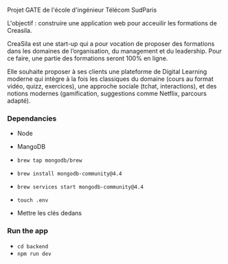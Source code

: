 Projet GATE de l'école d'ingénieur Télécom SudParis

L'objectif : construire une application web pour acceuilir les formations de Creasila.

CreaSila est une start-up qui a pour vocation de proposer des formations dans les domaines de l’organisation, du management et du leadership. Pour ce faire, une partie des formations seront 100% en ligne.

Elle souhaite proposer à ses clients une plateforme de Digital Learning moderne qui intègre à la fois les classiques du domaine (cours au format vidéo, quizz, exercices), une approche sociale (tchat, interactions), et des notions modernes (gamification, suggestions comme Netflix, parcours adapté).

### Dependancies

- Node 
- MangoDB

- `brew tap mongodb/brew`
- `brew install mongodb-community@4.4`
- `brew services start mongodb-community@4.4`

- `touch .env`

- Mettre les clés dedans 

### Run the app 

- `cd backend`
- `npm run dev`
